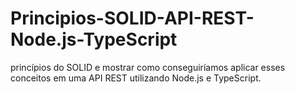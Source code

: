 # Principios-SOLID-API-REST-Node.js-TypeScript
 princípios do SOLID e mostrar como conseguiríamos aplicar esses conceitos em uma API REST utilizando Node.js e TypeScript.
